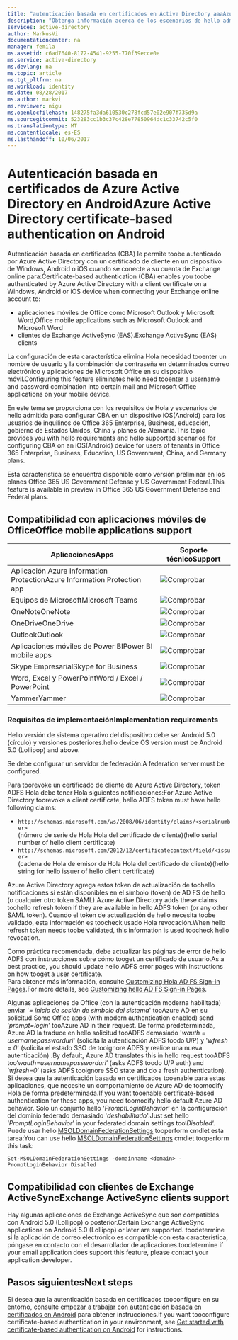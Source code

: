 ```yaml
---
title: "autenticación basada en certificados en Active Directory aaaAzure en Android | Documentos de Microsoft"
description: "Obtenga información acerca de los escenarios de hello admitido y los requisitos de Hola para configurar la autenticación basada en certificados en soluciones con dispositivos Android"
services: active-directory
author: MarkusVi
documentationcenter: na
manager: femila
ms.assetid: c6ad7640-8172-4541-9255-770f39ecce0e
ms.service: active-directory
ms.devlang: na
ms.topic: article
ms.tgt_pltfrm: na
ms.workload: identity
ms.date: 08/28/2017
ms.author: markvi
ms.reviewer: nigu
ms.openlocfilehash: 148275fa3da610530c278fcd57e02e907f735d9a
ms.sourcegitcommit: 523283cc1b3c37c428e77850964dc1c33742c5f0
ms.translationtype: MT
ms.contentlocale: es-ES
ms.lasthandoff: 10/06/2017
---
```

# <a name="azure-active-directory-certificate-based-authentication-on-android"></a><span data-ttu-id="7fb01-103">Autenticación basada en certificados de Azure Active Directory en Android</span><span class="sxs-lookup"><span data-stu-id="7fb01-103">Azure Active Directory certificate-based authentication on Android</span></span>


<span data-ttu-id="7fb01-104">Autenticación basada en certificados (CBA) le permite toobe autenticado por Azure Active Directory con un certificado de cliente en un dispositivo de Windows, Android o iOS cuando se conecte a su cuenta de Exchange online para:</span><span class="sxs-lookup"><span data-stu-id="7fb01-104">Certificate-based authentication (CBA) enables you toobe authenticated by Azure Active Directory with a client certificate on a Windows, Android or iOS device when connecting your Exchange online account to:</span></span> 

* <span data-ttu-id="7fb01-105">aplicaciones móviles de Office como Microsoft Outlook y Microsoft Word,</span><span class="sxs-lookup"><span data-stu-id="7fb01-105">Office mobile applications such as Microsoft Outlook and Microsoft Word</span></span>   
* <span data-ttu-id="7fb01-106">clientes de Exchange ActiveSync (EAS).</span><span class="sxs-lookup"><span data-stu-id="7fb01-106">Exchange ActiveSync (EAS) clients</span></span> 

<span data-ttu-id="7fb01-107">La configuración de esta característica elimina Hola necesidad tooenter un nombre de usuario y la combinación de contraseña en determinados correo electrónico y aplicaciones de Microsoft Office en su dispositivo móvil.</span><span class="sxs-lookup"><span data-stu-id="7fb01-107">Configuring this feature eliminates hello need tooenter a username and password combination into certain mail and Microsoft Office applications on your mobile device.</span></span> 

<span data-ttu-id="7fb01-108">En este tema se proporciona con los requisitos de Hola y escenarios de hello admitida para configurar CBA en un dispositivo iOS(Android) para los usuarios de inquilinos de Office 365 Enterprise, Business, educación, gobierno de Estados Unidos, China y planes de Alemania.</span><span class="sxs-lookup"><span data-stu-id="7fb01-108">This topic provides you with hello requirements and hello supported scenarios for configuring CBA on an iOS(Android) device for users of tenants in Office 365 Enterprise, Business, Education, US Government, China, and Germany plans.</span></span>



<span data-ttu-id="7fb01-109">Esta característica se encuentra disponible como versión preliminar en los planes Office 365 US Government Defense y US Government Federal.</span><span class="sxs-lookup"><span data-stu-id="7fb01-109">This feature is available in preview in Office 365 US Government Defense and Federal plans.</span></span>


## <a name="office-mobile-applications-support"></a><span data-ttu-id="7fb01-110">Compatibilidad con aplicaciones móviles de Office</span><span class="sxs-lookup"><span data-stu-id="7fb01-110">Office mobile applications support</span></span>
| <span data-ttu-id="7fb01-111">Aplicaciones</span><span class="sxs-lookup"><span data-stu-id="7fb01-111">Apps</span></span> | <span data-ttu-id="7fb01-112">Soporte técnico</span><span class="sxs-lookup"><span data-stu-id="7fb01-112">Support</span></span> |
| --- | --- |
| <span data-ttu-id="7fb01-113">Aplicación Azure Information Protection</span><span class="sxs-lookup"><span data-stu-id="7fb01-113">Azure Information Protection app</span></span> |![Comprobar][1] |
| <span data-ttu-id="7fb01-115">Equipos de Microsoft</span><span class="sxs-lookup"><span data-stu-id="7fb01-115">Microsoft Teams</span></span> |![Comprobar][1] |
| <span data-ttu-id="7fb01-117">OneNote</span><span class="sxs-lookup"><span data-stu-id="7fb01-117">OneNote</span></span> |![Comprobar][1] |
| <span data-ttu-id="7fb01-119">OneDrive</span><span class="sxs-lookup"><span data-stu-id="7fb01-119">OneDrive</span></span> |![Comprobar][1] |
| <span data-ttu-id="7fb01-121">Outlook</span><span class="sxs-lookup"><span data-stu-id="7fb01-121">Outlook</span></span> |![Comprobar][1] |
| <span data-ttu-id="7fb01-123">Aplicaciones móviles de Power BI</span><span class="sxs-lookup"><span data-stu-id="7fb01-123">Power BI mobile apps</span></span> |![Comprobar][1] |
| <span data-ttu-id="7fb01-125">Skype Empresarial</span><span class="sxs-lookup"><span data-stu-id="7fb01-125">Skype for Business</span></span> |![Comprobar][1] |
| <span data-ttu-id="7fb01-127">Word, Excel y PowerPoint</span><span class="sxs-lookup"><span data-stu-id="7fb01-127">Word / Excel / PowerPoint</span></span> |![Comprobar][1] |
| <span data-ttu-id="7fb01-129">Yammer</span><span class="sxs-lookup"><span data-stu-id="7fb01-129">Yammer</span></span> |![Comprobar][1] |


### <a name="implementation-requirements"></a><span data-ttu-id="7fb01-131">Requisitos de implementación</span><span class="sxs-lookup"><span data-stu-id="7fb01-131">Implementation requirements</span></span>

<span data-ttu-id="7fb01-132">Hello versión de sistema operativo del dispositivo debe ser Android 5.0 (círculo) y versiones posteriores.</span><span class="sxs-lookup"><span data-stu-id="7fb01-132">hello device OS version must be Android 5.0 (Lollipop) and above.</span></span> 

<span data-ttu-id="7fb01-133">Se debe configurar un servidor de federación.</span><span class="sxs-lookup"><span data-stu-id="7fb01-133">A federation server must be configured.</span></span>  

<span data-ttu-id="7fb01-134">Para toorevoke un certificado de cliente de Azure Active Directory, token ADFS Hola debe tener Hola siguientes notificaciones:</span><span class="sxs-lookup"><span data-stu-id="7fb01-134">For Azure Active Directory toorevoke a client certificate, hello ADFS token must have hello following claims:</span></span>  

* `http://schemas.microsoft.com/ws/2008/06/identity/claims/<serialnumber>`  
  <span data-ttu-id="7fb01-135">(número de serie de Hola Hola del certificado de cliente)</span><span class="sxs-lookup"><span data-stu-id="7fb01-135">(hello serial number of hello client certificate)</span></span> 
* `http://schemas.microsoft.com/2012/12/certificatecontext/field/<issuer>`  
  <span data-ttu-id="7fb01-136">(cadena de Hola de emisor de Hola Hola del certificado de cliente)</span><span class="sxs-lookup"><span data-stu-id="7fb01-136">(hello string for hello issuer of hello client certificate)</span></span> 

<span data-ttu-id="7fb01-137">Azure Active Directory agrega estos token de actualización de toohello notificaciones si están disponibles en el símbolo (token) de AD FS de hello (o cualquier otro token SAML).</span><span class="sxs-lookup"><span data-stu-id="7fb01-137">Azure Active Directory adds these claims toohello refresh token if they are available in hello ADFS token (or any other SAML token).</span></span> <span data-ttu-id="7fb01-138">Cuando el token de actualización de hello necesita toobe validado, esta información es toocheck usado Hola revocación.</span><span class="sxs-lookup"><span data-stu-id="7fb01-138">When hello refresh token needs toobe validated, this information is used toocheck hello revocation.</span></span> 

<span data-ttu-id="7fb01-139">Como práctica recomendada, debe actualizar las páginas de error de hello ADFS con instrucciones sobre cómo tooget un certificado de usuario.</span><span class="sxs-lookup"><span data-stu-id="7fb01-139">As a best practice, you should update hello ADFS error pages with instructions on how tooget a user certificate.</span></span>  
<span data-ttu-id="7fb01-140">Para obtener más información, consulte [Customizing Hola AD FS Sign-in Pages](https://technet.microsoft.com/library/dn280950.aspx).</span><span class="sxs-lookup"><span data-stu-id="7fb01-140">For more details, see [Customizing hello AD FS Sign-in Pages](https://technet.microsoft.com/library/dn280950.aspx).</span></span>  

<span data-ttu-id="7fb01-141">Algunas aplicaciones de Office (con la autenticación moderna habilitada) enviar '*= inicio de sesión de símbolo del sistema*' tooAzure AD en su solicitud.</span><span class="sxs-lookup"><span data-stu-id="7fb01-141">Some Office apps (with modern authentication enabled) send ‘*prompt=login*’ tooAzure AD in their request.</span></span> <span data-ttu-id="7fb01-142">De forma predeterminada, Azure AD la traduce en hello solicitud tooADFS demasiado '*wauth = usernamepassworduri*' (solicita la autenticación ADFS toodo U/P) y '*wfresh = 0*' (solicita el estado SSO de tooignore ADFS y realice una nueva autenticación) .</span><span class="sxs-lookup"><span data-stu-id="7fb01-142">By default, Azure AD translates this in hello request tooADFS too‘*wauth=usernamepassworduri*’ (asks ADFS toodo U/P auth) and ‘*wfresh=0*’ (asks ADFS tooignore SSO state and do a fresh authentication).</span></span> <span data-ttu-id="7fb01-143">Si desea que la autenticación basada en certificados tooenable para estas aplicaciones, que necesite un comportamiento de Azure AD de toomodify Hola de forma predeterminada.</span><span class="sxs-lookup"><span data-stu-id="7fb01-143">If you want tooenable certificate-based authentication for these apps, you need toomodify hello default Azure AD behavior.</span></span> <span data-ttu-id="7fb01-144">Solo un conjunto hello '*PromptLoginBehavior*' en la configuración del dominio federado demasiado '*deshabilitado*'.</span><span class="sxs-lookup"><span data-stu-id="7fb01-144">Just set hello ‘*PromptLoginBehavior*’ in your federated domain settings too‘*Disabled*‘.</span></span> <span data-ttu-id="7fb01-145">Puede usar hello [MSOLDomainFederationSettings](/powershell/module/msonline/set-msoldomainfederationsettings?view=azureadps-1.0) tooperform cmdlet esta tarea:</span><span class="sxs-lookup"><span data-stu-id="7fb01-145">You can use hello [MSOLDomainFederationSettings](/powershell/module/msonline/set-msoldomainfederationsettings?view=azureadps-1.0) cmdlet tooperform this task:</span></span>

`Set-MSOLDomainFederationSettings -domainname <domain> -PromptLoginBehavior Disabled`



## <a name="exchange-activesync-clients-support"></a><span data-ttu-id="7fb01-146">Compatibilidad con clientes de Exchange ActiveSync</span><span class="sxs-lookup"><span data-stu-id="7fb01-146">Exchange ActiveSync clients support</span></span>
<span data-ttu-id="7fb01-147">Hay algunas aplicaciones de Exchange ActiveSync que son compatibles con Android 5.0 (Lollipop) o posterior.</span><span class="sxs-lookup"><span data-stu-id="7fb01-147">Certain Exchange ActiveSync applications on Android 5.0 (Lollipop) or later are supported.</span></span> <span data-ttu-id="7fb01-148">toodetermine si la aplicación de correo electrónico es compatible con esta característica, póngase en contacto con el desarrollador de aplicaciones.</span><span class="sxs-lookup"><span data-stu-id="7fb01-148">toodetermine if your email application does support this feature, please contact your application developer.</span></span> 


## <a name="next-steps"></a><span data-ttu-id="7fb01-149">Pasos siguientes</span><span class="sxs-lookup"><span data-stu-id="7fb01-149">Next steps</span></span>

<span data-ttu-id="7fb01-150">Si desea que la autenticación basada en certificados tooconfigure en su entorno, consulte [empezar a trabajar con autenticación basada en certificados en Android](active-directory-certificate-based-authentication-get-started.md) para obtener instrucciones.</span><span class="sxs-lookup"><span data-stu-id="7fb01-150">If you want tooconfigure certificate-based authentication in your environment, see [Get started with certificate-based authentication on Android](active-directory-certificate-based-authentication-get-started.md) for instructions.</span></span>

<!--Image references-->
[1]: ./media/active-directory-certificate-based-authentication-android/ic195031.png
